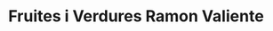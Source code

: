 ---
title: "Fruites i Verdures Ramon Valiente"
url: /torrent/fruites-i-verdures-ramon-valiente/
shop: Gemüse & Obst
---